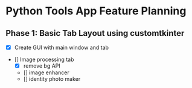 # Python Tools App Feature Planning


## Phase 1: Basic Tab Layout using customtkinter

- [x] Create GUI with main window and tab
- [] Image processing tab
	-  [x] remove bg API
	-  [] image enhancer
	-  [] identity photo maker
